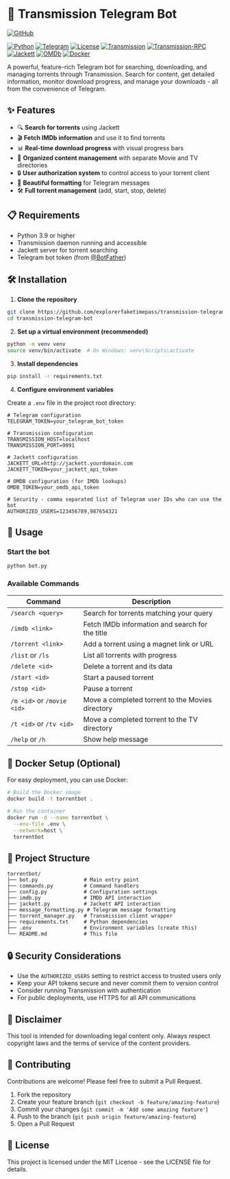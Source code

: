 # 🚀 Transmission Telegram Bot

[![GitHub](https://img.shields.io/badge/GitHub-ExplorerFakeTimePass%2Ftransmission--telegram--bot-blue?logo=github)](https://github.com/explorerfaketimepass/transmission-telegram-bot)

[![Python](https://img.shields.io/badge/Python-3.9%2B-blue)](https://www.python.org/)
[![Telegram](https://img.shields.io/badge/Telegram-Bot-blue?logo=telegram)](https://core.telegram.org/bots)
[![License](https://img.shields.io/badge/License-MIT-green)](LICENSE)
[![Transmission](https://img.shields.io/badge/Transmission-Client-blue)](https://transmissionbt.com/)
[![Transmission-RPC](https://img.shields.io/badge/Transmission--RPC-Client-blue)](https://github.com/trim21/transmission-rpc)
[![Jackett](https://img.shields.io/badge/Jackett-Server-blue)](https://github.com/Jackett/Jackett)
[![OMDb](https://img.shields.io/badge/OMDb-API-blue)](http://www.omdbapi.com/)
[![Docker](https://img.shields.io/badge/Docker-Container-blue?logo=docker)](https://www.docker.com/)


A powerful, feature-rich Telegram bot for searching, downloading, and managing torrents through Transmission. Search for content, get detailed information, monitor download progress, and manage your downloads - all from the convenience of Telegram.

## ✨ Features

- 🔍 **Search for torrents** using Jackett
- 🎬 **Fetch IMDb information** and use it to find torrents
- 📊 **Real-time download progress** with visual progress bars
- 📂 **Organized content management** with separate Movie and TV directories
- 🔒 **User authorization system** to control access to your torrent client
- 📱 **Beautiful formatting** for Telegram messages
- 🛠️ **Full torrent management** (add, start, stop, delete)

## 📋 Requirements

- Python 3.9 or higher
- Transmission daemon running and accessible
- Jackett server for torrent searching
- Telegram bot token (from [@BotFather](https://t.me/botfather))

## 🛠️ Installation

1. **Clone the repository**

```bash
git clone https://github.com/explorerfaketimepass/transmission-telegram-bot.git
cd transmission-telegram-bot
```

2. **Set up a virtual environment (recommended)**

```bash
python -m venv venv
source venv/bin/activate  # On Windows: venv\Scripts\activate
```

3. **Install dependencies**

```bash
pip install -r requirements.txt
```

4. **Configure environment variables**

Create a `.env` file in the project root directory:

```
# Telegram configuration
TELEGRAM_TOKEN=your_telegram_bot_token

# Transmission configuration
TRANSMISSION_HOST=localhost
TRANSMISSION_PORT=9091

# Jackett configuration
JACKETT_URL=http://jackett.yourdomain.com
JACKETT_TOKEN=your_jackett_api_token

# OMDB configuration (for IMDb lookups)
OMDB_TOKEN=your_omdb_api_token

# Security - comma separated list of Telegram user IDs who can use the bot
AUTHORIZED_USERS=123456789,987654321
```

## 🚀 Usage

### Start the bot

```bash
python bot.py
```

### Available Commands

| Command | Description |
|---------|-------------|
| `/search <query>` | Search for torrents matching your query |
| `/imdb <link>` | Fetch IMDb information and search for the title |
| `/torrent <link>` | Add a torrent using a magnet link or URL |
| `/list` or `/ls` | List all torrents with progress |
| `/delete <id>` | Delete a torrent and its data |
| `/start <id>` | Start a paused torrent |
| `/stop <id>` | Pause a torrent |
| `/m <id>` or `/movie <id>` | Move a completed torrent to the Movies directory |
| `/t <id>` or `/tv <id>` | Move a completed torrent to the TV directory |
| `/help` or `/h` | Show help message |

## 🐳 Docker Setup (Optional)

For easy deployment, you can use Docker:

```bash
# Build the Docker image
docker build -t torrentbot .

# Run the container
docker run -d --name torrentbot \
  --env-file .env \
  --network=host \
  torrentbot
```

## 📁 Project Structure

```
torrentbot/
├── bot.py               # Main entry point
├── commands.py          # Command handlers
├── config.py            # Configuration settings
├── imdb.py              # IMDb API interaction
├── jackett.py           # Jackett API interaction
├── message_formatting.py # Telegram message formatting
├── torrent_manager.py   # Transmission client wrapper
├── requirements.txt     # Python dependencies
├── .env                 # Environment variables (create this)
└── README.md            # This file
```

## 🔒 Security Considerations

- Use the `AUTHORIZED_USERS` setting to restrict access to trusted users only
- Keep your API tokens secure and never commit them to version control
- Consider running Transmission with authentication
- For public deployments, use HTTPS for all API communications

## 🚫 Disclaimer

This tool is intended for downloading legal content only. Always respect copyright laws and the terms of service of the content providers.

## 🤝 Contributing

Contributions are welcome! Please feel free to submit a Pull Request.

1. Fork the repository
2. Create your feature branch (`git checkout -b feature/amazing-feature`)
3. Commit your changes (`git commit -m 'Add some amazing feature'`)
4. Push to the branch (`git push origin feature/amazing-feature`)
5. Open a Pull Request

## 📜 License

This project is licensed under the MIT License - see the LICENSE file for details.
